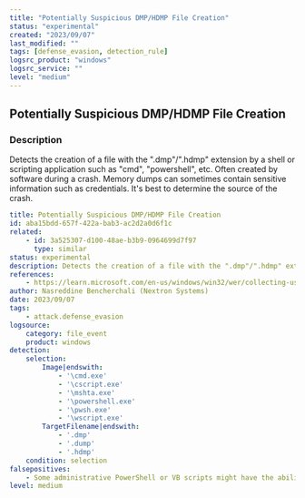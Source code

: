 ```yaml
---
title: "Potentially Suspicious DMP/HDMP File Creation"
status: "experimental"
created: "2023/09/07"
last_modified: ""
tags: [defense_evasion, detection_rule]
logsrc_product: "windows"
logsrc_service: ""
level: "medium"
---
```


## Potentially Suspicious DMP/HDMP File Creation

### Description

Detects the creation of a file with the ".dmp"/".hdmp" extension by a shell or scripting application such as "cmd", "powershell", etc. Often created by software during a crash. Memory dumps can sometimes contain sensitive information such as credentials. It's best to determine the source of the crash.

```yml
title: Potentially Suspicious DMP/HDMP File Creation
id: aba15bdd-657f-422a-bab3-ac2d2a0d6f1c
related:
    - id: 3a525307-d100-48ae-b3b9-0964699d7f97
      type: similar
status: experimental
description: Detects the creation of a file with the ".dmp"/".hdmp" extension by a shell or scripting application such as "cmd", "powershell", etc. Often created by software during a crash. Memory dumps can sometimes contain sensitive information such as credentials. It's best to determine the source of the crash.
references:
    - https://learn.microsoft.com/en-us/windows/win32/wer/collecting-user-mode-dumps
author: Nasreddine Bencherchali (Nextron Systems)
date: 2023/09/07
tags:
    - attack.defense_evasion
logsource:
    category: file_event
    product: windows
detection:
    selection:
        Image|endswith:
            - '\cmd.exe'
            - '\cscript.exe'
            - '\mshta.exe'
            - '\powershell.exe'
            - '\pwsh.exe'
            - '\wscript.exe'
        TargetFilename|endswith:
            - '.dmp'
            - '.dump'
            - '.hdmp'
    condition: selection
falsepositives:
    - Some administrative PowerShell or VB scripts might have the ability to collect dumps and move them to other folders which might trigger a false positive.
level: medium

```
